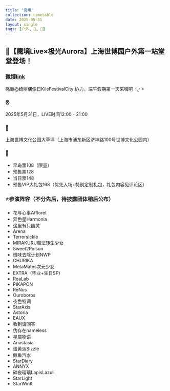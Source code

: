 ```yaml
---
title: "魔境"
collection: timetable
date: 2025-05-31
layout: single
tags: [户外, 🎂, 🎫]
---
```



## 🔮【魔境Live×极光Aurora】上海世博园户外第一站堂堂登场！

### [微博link](https://weibo.com/7921113564/5160484132624843)

感谢@绮丽偶像日KileFestivalCity 协力，端午假期第一天来嗨吧 ◔.̮◔✧

### ⏰ 

2025年5月31日，LIVE时间12:00 - 21:00

### 📍 
上海世博文化公园大草坪（上海市浦东新区济坤路100号世博文化公园内）
### 🎫 
- 早鸟票108（限量）
- 预售票128 
- 当日票148 
- 预售VIP大礼包168（优先入场+特别定制礼包，礼包内容见评论区）

### ⭐参演阵容（不分先后，待披露团体稍后公布）

- 花与心事Affloret
- 异色星Harmonia
- 这里有只幽灵
- Arena
- Terrorsickle
- MIRAKURU魔法转生少女
- Sweet2Poison
- 班味去除计划NWP
- CHURIKA
- MetaMates次元少女
- EXTRA（毕业+生日SP）
- ReaLab
- PIKAPON
- ReNus
- Ouroboros
- 夜色特调
- StarAxis
- Astoria
- EAUX
- 收到请回答
- 伪存在nameless
- 星屑物语
- Anastasia
- 蛋黄派Sizzle
- 鲸鱼汽水
- StarDiary
- ANNYX
- 碎夜瑠璃LapisLazuli
- StarLight
- StarWinK


